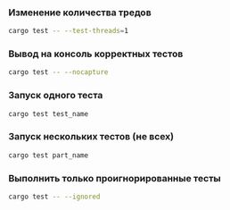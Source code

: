 ### Изменение количества тредов

```bash
cargo test -- --test-threads=1
```

### Вывод на консоль корректных тестов

```bash
cargo test -- --nocapture
```

### Запуск одного теста

```bash
cargo test test_name
```

### Запуск нескольких тестов (не всех)

```bash
cargo test part_name
```

### Выполнить только проигнорированные тесты

```bash
cargo test -- --ignored
```